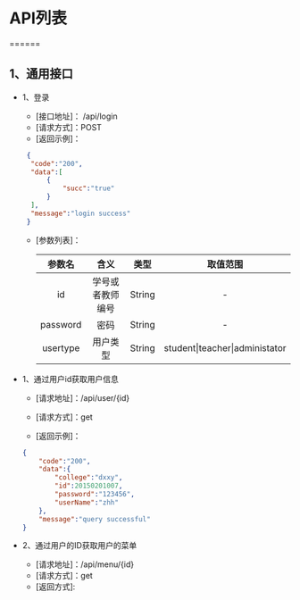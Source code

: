# API列表

======

## 1、通用接口

+ 1、登录
  - [接口地址]： /api/login
  - [请求方式]：POST
  - [返回示例]：
  
  ```json
   {
   	"code":"200",
   	"data":[
   		{
   		    "succ":"true"
   		}
   	],
   	"message":"login success"
   }
  ```
  - [参数列表]：

    |  参数名  |       含义       |  类型  |            取值范围            |
    | :------: | :--------------: | :----: | :----------------------------: |
    |    id    | 学号或者教师编号 | String |               -                |
    | password |       密码       | String |               -                |
    | usertype |     用户类型     | String | student\|teacher\|administator |


- 1、通过用户id获取用户信息

  - [请求地址]：/api/user/{id}

  - [请求方式]：get

  - [返回示例]：

  ```json
  {
      "code":"200",
      "data":{
          "college":"dxxy",
          "id":20150201007,
          "password":"123456",
          "userName":"zhh"
      },
      "message":"query successful"
  }
  ```
- 2、通过用户的ID获取用户的菜单
  - [请求地址]：/api/menu/{id}
  - [请求方式]：get
  - [返回方式]:
  
